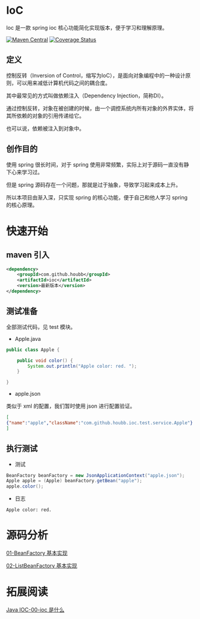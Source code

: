 # IoC

Ioc 是一款 spring ioc 核心功能简化实现版本，便于学习和理解原理。

[![Maven Central](https://maven-badges.herokuapp.com/maven-central/com.github.houbb/ioc/badge.svg)](http://mvnrepository.com/artifact/com.github.houbb/ioc)
[![Coverage Status](https://coveralls.io/repos/github/houbb/ioc/badge.svg?branch=master)](https://coveralls.io/github/houbb/ioc?branch=master)

## 定义

控制反转（Inversion of Control，缩写为IoC），是面向对象编程中的一种设计原则，可以用来减低计算机代码之间的耦合度。

其中最常见的方式叫做依赖注入（Dependency Injection，简称DI）。

通过控制反转，对象在被创建的时候，由一个调控系统内所有对象的外界实体，将其所依赖的对象的引用传递给它。

也可以说，依赖被注入到对象中。

## 创作目的

使用 spring 很长时间，对于 spring 使用非常频繁，实际上对于源码一直没有静下心来学习过。

但是 spring 源码存在一个问题，那就是过于抽象，导致学习起来成本上升。

所以本项目由渐入深，只实现 spring 的核心功能，便于自己和他人学习 spring 的核心原理。

# 快速开始

## maven 引入

```xml
<dependency>
    <groupId>com.github.houbb</groupId>
    <artifactId>ioc</artifactId>
    <version>最新版本</version>
</dependency>
```

## 测试准备

全部测试代码，见 test 模块。

- Apple.java

```java
public class Apple {

    public void color() {
        System.out.println("Apple color: red. ");
    }

}
```

- apple.json

类似于 xml 的配置，我们暂时使用 json 进行配置验证。

```json
[
{"name":"apple","className":"com.github.houbb.ioc.test.service.Apple"}
]
```

## 执行测试

- 测试

```java
BeanFactory beanFactory = new JsonApplicationContext("apple.json");
Apple apple = (Apple) beanFactory.getBean("apple");
apple.color();
```

- 日志

```
Apple color: red.
```

# 源码分析

[01-BeanFactory 基本实现]()

[02-ListBeanFactory 基本实现]()

# 拓展阅读

[Java IOC-00-ioc 是什么](https://houbb.github.io/2019/11/06/java-ioc-01-overview)